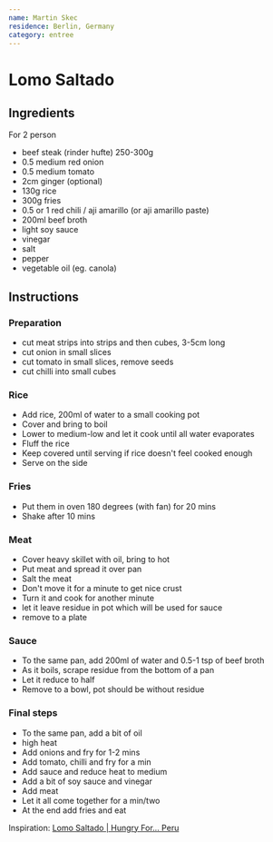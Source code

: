 ```yaml
---
name: Martin Skec
residence: Berlin, Germany
category: entree
---
```


# Lomo Saltado

## Ingredients
For 2 person
* beef steak (rinder hufte) 250-300g
* 0.5 medium red onion
* 0.5 medium tomato 
* 2cm ginger (optional)  
* 130g rice  
* 300g fries 
* 0.5 or 1 red chili / aji amarillo (or aji amarillo paste)
* 200ml beef broth
* light soy sauce
* vinegar
* salt
* pepper
* vegetable oil (eg. canola)

## Instructions
### Preparation
* cut meat strips into strips and then cubes, 3-5cm long
* cut onion in small slices
* cut tomato in small slices, remove seeds
* cut chilli into small cubes

### Rice
* Add rice, 200ml of water to a small cooking pot
* Cover and bring to boil
* Lower to medium-low and let it cook until all water evaporates
* Fluff the rice
* Keep covered until serving if rice doesn't feel cooked enough
* Serve on the side

### Fries
* Put them in oven 180 degrees (with fan) for 20 mins
* Shake after 10 mins

### Meat
* Cover heavy skillet with oil, bring to hot
* Put meat and spread it over pan
* Salt the meat
* Don't move it for a minute to get nice crust
* Turn it and cook for another minute
* let it leave residue in pot which will be used for sauce
* remove to a plate

### Sauce
* To the same pan, add 200ml of water and 0.5-1 tsp of beef broth
* As it boils, scrape residue from the bottom of a pan
* Let it reduce to half
* Remove to a bowl, pot should be without residue

### Final steps
* To the same pan, add a bit of oil
* high heat
* Add onions and fry for 1-2 mins
* Add tomato, chilli and fry for a min
* Add sauce and reduce heat to medium
* Add a bit of soy sauce and vinegar
* Add meat
* Let it all come together for a min/two
* At the end add fries and eat

Inspiration: [Lomo Saltado | Hungry For… Peru](https://www.youtube.com/watch?v=7CpXkEBV6Hs)